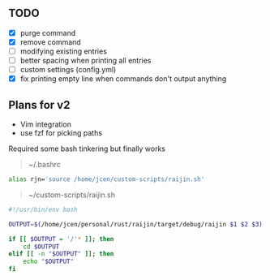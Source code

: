 ## TODO
- [x] purge command
- [x] remove command
- [ ] modifying existing entries
- [ ] better spacing when printing all entries
- [ ] custom settings (config.yml)
- [x] fix printing empty line when commands don't output anything

## Plans for v2
- Vim integration
- use fzf for picking paths

Required some bash tinkering but finally works

> ~/.bashrc
```bash
alias rjn='source /home/jcen/custom-scripts/raijin.sh'
```

> ~/custom-scripts/raijin.sh
```bash
#!/usr/bin/env bash

OUTPUT=$(/home/jcen/personal/rust/raijin/target/debug/raijin $1 $2 $3)

if [[ $OUTPUT = '/'* ]]; then
	cd $OUTPUT
elif [[ -n "$OUTPUT" ]]; then
	echo "$OUTPUT"
fi
```
